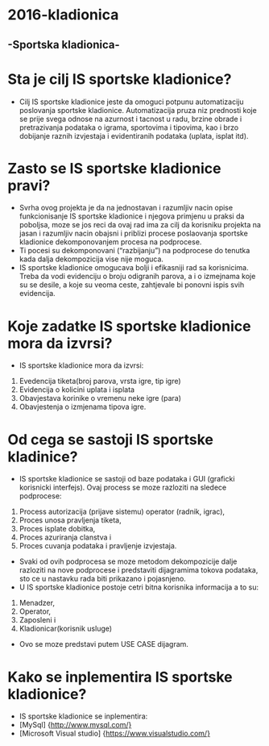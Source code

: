 # 2016-kladionica

## -Sportska kladionica-


# Sta je cilj IS sportske kladionice?

* Cilj IS sportske kladionice jeste da omoguci potpunu automatizaciju poslovanja sportske kladionice. Automatizacija pruza niz prednosti koje se prije svega odnose na azurnost i tacnost u radu, brzine obrade i pretrazivanja podataka o igrama, sportovima i tipovima, kao i brzo dobijanje raznih izvjestaja i evidentiranih podataka (uplata, isplat itd).


# Zasto se IS sportske kladionice pravi?

* Svrha ovog projekta je da na jednostavan i razumljiv nacin opise funkcionisanje IS sportske kladionice i njegova primjenu u praksi da poboljsa, moze se jos reci da ovaj rad ima za cilj da korisniku projekta na jasan i razumljiv nacin obajsni i priblizi procese poslaovanja sportske kladionice dekomponovanjem procesa na podprocese.
* Ti pocesi su dekomponovani (“razbijanju”) na podprocese do tenutka kada dalja dekompozicija vise nije moguca. 
* IS sportske kladionice omogucava bolji i efikasniji rad sa korisnicima. Treba da vodi evidenciju o broju odigranih parova, a i o izmejnama koje su se desile, a koje su veoma ceste, zahtjevale bi ponovni ispis svih evidencija.


# Koje zadatke IS sportske kladionice mora da izvrsi?

* IS sportske kladionice mora da izvrsi:

1. Evedencija tiketa(broj parova, vrsta igre, tip igre)
1. Evidencija o kolicini uplata i isplata
1. Obavjestava korinike o vremenu neke igre (para)
1. Obavjestenja o izmjenama tipova igre.


# Od cega se sastoji IS sportske kladinice?

* IS sportske kladionice se sastoji od baze podataka i GUI (graficki korisnicki interfejs). Ovaj process se moze razloziti na sledece podprocese:

1. Process autorizacija (prijave sistemu) operator (radnik, igrac),
1. Proces unosa pravljenja tiketa,
1. Proces isplate dobitka,
1. Proces azuriranja clanstva i
1. Proces cuvanja podataka i pravljenje izvjestaja.


* Svaki od ovih podprocesa se moze metodom dekompozicije dalje razloziti na nove podprocese i predstaviti dijagramima tokova podataka, sto ce u nastavku rada biti prikazano i pojasnjeno.
* U IS sportske kladionice postoje cetri bitna korisnika informacija a to su:

1. Menadzer,
1. Operator, 
1. Zaposleni i
1. Kladionicar(korisnik usluge)

* Ovo se moze predstavi putem USE  CASE dijagram.


# Kako se inplementira IS sportske kladionice?

* IS sportske kladionice se inplementira:
* [MySql] {http://www.mysql.com/}
* [Microsoft Visual studio] {https://www.visualstudio.com/}



